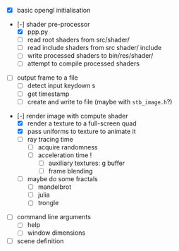 * [x] basic opengl initialisation
* [-] shader pre-processor
    * [x] ppp.py
    * [ ] read root shaders from src/shader/
    * [ ] read include shaders from src shader/ include
    * [ ] write processed shaders to bin/res/shader/
    * [ ] attempt to compile processed shaders
   
* [ ] output frame to a file
    * [ ] detect input keydown s
    * [ ] get timestamp
    * [ ] create and write to file (maybe with `stb_image.h`?)
* [-] render image with compute shader
    * [x] render a texture to a full-screen quad
    * [x] pass uniforms to texture to animate it
    * [ ] ray tracing time
        * [ ] acquire randomness
        * [ ] acceleration time ! 
            * [ ] auxiliary textures: g buffer
            * [ ] frame blending
    * [ ] maybe do some fractals
        * [ ] mandelbrot
        * [ ] julia
        * [ ] trongle
* [ ] command line arguments
    * [ ] help
    * [ ] window dimensions
* [ ] scene definition
